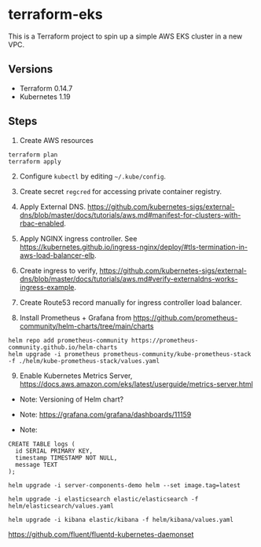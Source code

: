 # terraform-eks

This is a Terraform project to spin up a simple AWS EKS cluster in a new VPC.

## Versions

- Terraform 0.14.7
- Kubernetes 1.19

## Steps

1. Create AWS resources

```shell
terraform plan
terraform apply
```

2. Configure `kubectl` by editing `~/.kube/config`.

3. Create secret `regcred` for accessing private container registry.

4. Apply External DNS. https://github.com/kubernetes-sigs/external-dns/blob/master/docs/tutorials/aws.md#manifest-for-clusters-with-rbac-enabled.

5. Apply NGINX ingress controller. See https://kubernetes.github.io/ingress-nginx/deploy/#tls-termination-in-aws-load-balancer-elb.

6. Create ingress to verify, https://github.com/kubernetes-sigs/external-dns/blob/master/docs/tutorials/aws.md#verify-externaldns-works-ingress-example.

7. Create Route53 record manually for ingress controller load balancer.

8. Install Prometheus + Grafana from https://github.com/prometheus-community/helm-charts/tree/main/charts

```shell
helm repo add prometheus-community https://prometheus-community.github.io/helm-charts
helm upgrade -i prometheus prometheus-community/kube-prometheus-stack -f ./helm/kube-prometheus-stack/values.yaml
```

9. Enable Kubernetes Metrics Server, https://docs.aws.amazon.com/eks/latest/userguide/metrics-server.html

- Note: Versioning of Helm chart?

- Note: https://grafana.com/grafana/dashboards/11159

- Note:

```
CREATE TABLE logs (
  id SERIAL PRIMARY KEY,
  timestamp TIMESTAMP NOT NULL,
  message TEXT
);
```

```
helm upgrade -i server-components-demo helm --set image.tag=latest
```

```
helm upgrade -i elasticsearch elastic/elasticsearch -f helm/elasticsearch/values.yaml
```

```
helm upgrade -i kibana elastic/kibana -f helm/kibana/values.yaml
```

https://github.com/fluent/fluentd-kubernetes-daemonset
